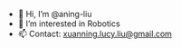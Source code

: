 - 👋 Hi, I’m @aning-liu
- 👀 I’m interested in Robotics
- 📫 Contact: xuanning.lucy.liu@gmail.com

<!---
aning-liu/aning-liu is a ✨ special ✨ repository because its `README.md` (this file) appears on your GitHub profile.
You can click the Preview link to take a look at your changes.
--->
